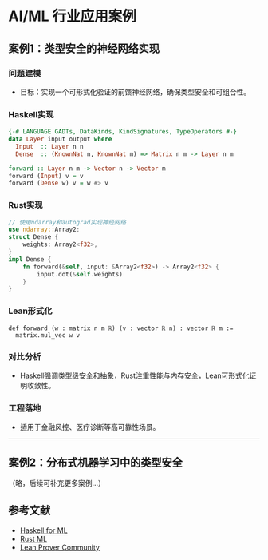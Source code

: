 # AI/ML 行业应用案例

## 案例1：类型安全的神经网络实现

### 问题建模

- 目标：实现一个可形式化验证的前馈神经网络，确保类型安全和可组合性。

### Haskell实现

```haskell
{-# LANGUAGE GADTs, DataKinds, KindSignatures, TypeOperators #-}
data Layer input output where
  Input  :: Layer n n
  Dense  :: (KnownNat n, KnownNat m) => Matrix n m -> Layer n m

forward :: Layer n m -> Vector n -> Vector m
forward (Input) v = v
forward (Dense w) v = w #> v
```

### Rust实现

```rust
// 使用ndarray和autograd实现神经网络
use ndarray::Array2;
struct Dense {
    weights: Array2<f32>,
}
impl Dense {
    fn forward(&self, input: &Array2<f32>) -> Array2<f32> {
        input.dot(&self.weights)
    }
}
```

### Lean形式化

```lean
def forward (w : matrix n m ℝ) (v : vector ℝ n) : vector ℝ m :=
  matrix.mul_vec w v
```

### 对比分析

- Haskell强调类型级安全和抽象，Rust注重性能与内存安全，Lean可形式化证明收敛性。

### 工程落地

- 适用于金融风控、医疗诊断等高可靠性场景。

---

## 案例2：分布式机器学习中的类型安全

（略，后续可补充更多案例...）

## 参考文献

- [Haskell for ML](https://hackage.haskell.org/package/hmatrix)
- [Rust ML](https://github.com/rust-ml)
- [Lean Prover Community](https://leanprover-community.github.io/)
